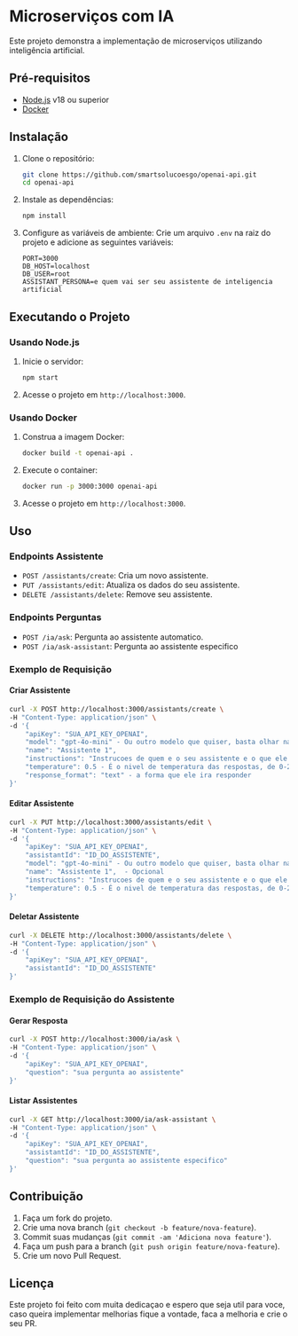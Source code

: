 # Microserviços com IA

Este projeto demonstra a implementação de microserviços utilizando inteligência artificial.

## Pré-requisitos

- [Node.js](https://nodejs.org/) v18 ou superior
- [Docker](https://www.docker.com/)

## Instalação

1. Clone o repositório:
    ```sh
    git clone https://github.com/smartsolucoesgo/openai-api.git
    cd openai-api
    ```

2. Instale as dependências:
    ```sh
    npm install
    ```

3. Configure as variáveis de ambiente:
    Crie um arquivo `.env` na raiz do projeto e adicione as seguintes variáveis:
    ```env
    PORT=3000
    DB_HOST=localhost
    DB_USER=root
    ASSISTANT_PERSONA=e quem vai ser seu assistente de inteligencia artificial
    ```

## Executando o Projeto

### Usando Node.js

1. Inicie o servidor:
    ```sh
    npm start
    ```

2. Acesse o projeto em `http://localhost:3000`.

### Usando Docker

1. Construa a imagem Docker:
    ```sh
    docker build -t openai-api .
    ```

2. Execute o container:
    ```sh
    docker run -p 3000:3000 openai-api
    ```

3. Acesse o projeto em `http://localhost:3000`.

## Uso

### Endpoints Assistente

- `POST /assistants/create`: Cria um novo assistente.
- `PUT /assistants/edit`: Atualiza os dados do seu assistente.
- `DELETE /assistants/delete`: Remove seu assistente.

### Endpoints Perguntas

- `POST /ia/ask`: Pergunta ao assistente automatico.
- `POST /ia/ask-assistant`: Pergunta ao assistente especifico

### Exemplo de Requisição


#### Criar Assistente

```sh
curl -X POST http://localhost:3000/assistants/create \
-H "Content-Type: application/json" \
-d '{
    "apiKey": "SUA_API_KEY_OPENAI",
    "model": "gpt-4o-mini" - Ou outro modelo que quiser, basta olhar na doc da openai
    "name": "Assistente 1",
    "instructions": "Instrucoes de quem e o seu assistente e o que ele pode fazer ou responder",
    "temperature": 0.5 - É o nivel de temperatura das respostas, de 0-2 sendo 2 bem flexivel, quanto menor mais serio ele fica,
    "response_format": "text" - a forma que ele ira responder
}'
```

#### Editar Assistente

```sh
curl -X PUT http://localhost:3000/assistants/edit \
-H "Content-Type: application/json" \
-d '{
    "apiKey": "SUA_API_KEY_OPENAI",
    "assistantId": "ID_DO_ASSISTENTE",
    "model": "gpt-4o-mini" - Ou outro modelo que quiser, basta olhar na doc da openai - Opcional
    "name": "Assistente 1",  - Opcional
    "instructions": "Instrucoes de quem e o seu assistente e o que ele pode fazer ou responder",  - Opcional
    "temperature": 0.5 - É o nivel de temperatura das respostas, de 0-2 sendo 2 bem flexivel, quanto menor mais serio ele fica,  - Opcional
}'
```

#### Deletar Assistente

```sh
curl -X DELETE http://localhost:3000/assistants/delete \
-H "Content-Type: application/json" \
-d '{
    "apiKey": "SUA_API_KEY_OPENAI",
    "assistantId": "ID_DO_ASSISTENTE"
}'
```
### Exemplo de Requisição do Assistente

#### Gerar Resposta

```sh
curl -X POST http://localhost:3000/ia/ask \
-H "Content-Type: application/json" \
-d '{
    "apiKey": "SUA_API_KEY_OPENAI",
    "question": "sua pergunta ao assistente"
}'
```

#### Listar Assistentes

```sh
curl -X GET http://localhost:3000/ia/ask-assistant \
-H "Content-Type: application/json" \
-d '{
    "apiKey": "SUA_API_KEY_OPENAI",    
    "assistantId": "ID_DO_ASSISTENTE",
    "question": "sua pergunta ao assistente especifico"
}'
```

## Contribuição

1. Faça um fork do projeto.
2. Crie uma nova branch (`git checkout -b feature/nova-feature`).
3. Commit suas mudanças (`git commit -am 'Adiciona nova feature'`).
4. Faça um push para a branch (`git push origin feature/nova-feature`).
5. Crie um novo Pull Request.

## Licença

Este projeto foi feito com muita dedicaçao e espero que seja util para voce, caso queira implementar melhorias fique a vontade, faca a melhoria e crie o seu PR.